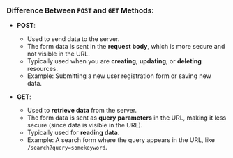### Difference Between `POST` and `GET` Methods:

- **POST**:
    
    - Used to send data to the server.
    - The form data is sent in the **request body**, which is more secure and not visible in the URL.
    - Typically used when you are **creating**, **updating**, or **deleting** resources.
    - Example: Submitting a new user registration form or saving new data.
- **GET**:
    
    - Used to **retrieve data** from the server.
    - The form data is sent as **query parameters** in the URL, making it less secure (since data is visible in the URL).
    - Typically used for **reading data**.
    - Example: A search form where the query appears in the URL, like `/search?query=somekeyword`.
